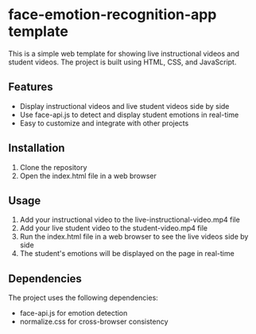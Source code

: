 # face-emotion-recognition-app template

This is a simple web template for showing live instructional videos and student videos. The project is built using HTML, CSS, and JavaScript.

## Features

+ Display instructional videos and live student videos side by side
+ Use face-api.js to detect and display student emotions in real-time
+ Easy to customize and integrate with other projects

## Installation

1. Clone the repository
2. Open the index.html file in a web browser

## Usage

1. Add your instructional video to the live-instructional-video.mp4 file
2. Add your live student video to the student-video.mp4 file
3. Run the index.html file in a web browser to see the live videos side by side
4. The student's emotions will be displayed on the page in real-time

## Dependencies

The project uses the following dependencies:

+ face-api.js for emotion detection
+ normalize.css for cross-browser consistency
